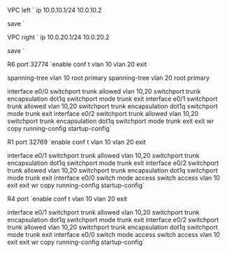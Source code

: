 VPC left
`
ip 10.0.10.1/24 10.0.10.2

save
`

VPC right
`
ip 10.0.20.1/24 10.0.20.2

save
`

R6 port 32774
`enable
conf t
vlan 10
vlan 20
exit

spanning-tree vlan 10 root primary
spanning-tree vlan 20 root primary

interface e0/0
switchport trunk allowed vlan 10,20
switchport trunk encapsulation dot1q
switchport mode trunk
exit
interface e0/1
switchport trunk allowed vlan 10,20
switchport trunk encapsulation dot1q
switchport mode trunk
exit
interface e0/2
switchport trunk allowed vlan 10,20
switchport trunk encapsulation dot1q
switchport mode trunk
exit
exit
wr
copy running-config startup-config`

R1 port 32769
`enable
conf t
vlan 10
vlan 20
exit

interface e0/1
switchport trunk allowed vlan 10,20
switchport trunk encapsulation dot1q
switchport mode trunk
exit
interface e0/2
switchport trunk allowed vlan 10,20
switchport trunk encapsulation dot1q
switchport mode trunk
exit
interface e0/0
switch mode access
switch access vlan 10
exit
exit
wr
copy running-config startup-config`

R4 port
`enable
conf t
vlan 10
vlan 20
exit

interface e0/1
switchport trunk allowed vlan 10,20
switchport trunk encapsulation dot1q
switchport mode trunk
exit
interface e0/2
switchport trunk allowed vlan 10,20
switchport trunk encapsulation dot1q
switchport mode trunk
exit
interface e0/0
switch mode access
switch access vlan 10
exit
exit
wr
copy running-config startup-config`

